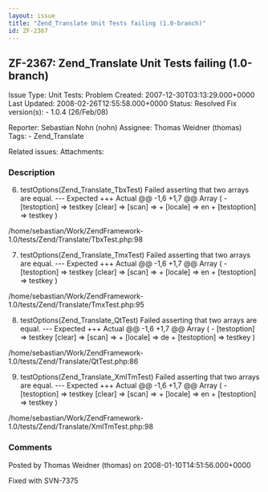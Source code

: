 ```yaml
---
layout: issue
title: "Zend_Translate Unit Tests failing (1.0-branch)"
id: ZF-2367
---
```


ZF-2367: Zend\_Translate Unit Tests failing (1.0-branch)
--------------------------------------------------------

 Issue Type: Unit Tests: Problem Created: 2007-12-30T03:13:29.000+0000 Last Updated: 2008-02-26T12:55:58.000+0000 Status: Resolved Fix version(s): - 1.0.4 (26/Feb/08)
 
 Reporter:  Sebastian Nohn (nohn)  Assignee:  Thomas Weidner (thomas)  Tags: - Zend\_Translate
 
 Related issues: 
 Attachments: 
### Description

6) testOptions(Zend\_Translate\_TbxTest) Failed asserting that two arrays are equal. --- Expected +++ Actual @@ -1,6 +1,7 @@ Array ( - [testoption] => testkey [clear] => [scan] => + [locale] => en + [testoption] => testkey )

/home/sebastian/Work/ZendFramework-1.0/tests/Zend/Translate/TbxTest.php:98

7) testOptions(Zend\_Translate\_TmxTest) Failed asserting that two arrays are equal. --- Expected +++ Actual @@ -1,6 +1,7 @@ Array ( - [testoption] => testkey [clear] => [scan] => + [locale] => en + [testoption] => testkey )

/home/sebastian/Work/ZendFramework-1.0/tests/Zend/Translate/TmxTest.php:95

8) testOptions(Zend\_Translate\_QtTest) Failed asserting that two arrays are equal. --- Expected +++ Actual @@ -1,6 +1,7 @@ Array ( - [testoption] => testkey [clear] => [scan] => + [locale] => de + [testoption] => testkey )

/home/sebastian/Work/ZendFramework-1.0/tests/Zend/Translate/QtTest.php:86

9) testOptions(Zend\_Translate\_XmlTmTest) Failed asserting that two arrays are equal. --- Expected +++ Actual @@ -1,6 +1,7 @@ Array ( - [testoption] => testkey [clear] => [scan] => + [locale] => en + [testoption] => testkey )

/home/sebastian/Work/ZendFramework-1.0/tests/Zend/Translate/XmlTmTest.php:98

 

 

### Comments

Posted by Thomas Weidner (thomas) on 2008-01-10T14:51:56.000+0000

Fixed with SVN-7375

 

 